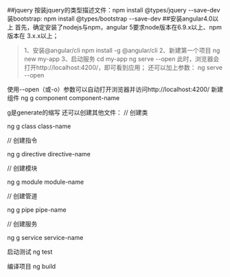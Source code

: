 ##jquery
 按装jquery的类型描述文件：npm install @types/jquery --save-dev
   装bootstrap: npm install @types/bootstrap --save-dev
##安装angular4.0以上
首先，确定安装了nodejs与npm，angular 5要求node版本在6.9.x以上、npm版本在 3.x.x以上；
  
 > 1、安装@angular/cli
  npm install -g @angular/cli
 > 2、新建第一个项目
  ng new my-app
 > 3、启动服务
  cd my-app
  ng serve --open
  此时，浏览器会打开http://localhost:4200/，即可看到应用；
  还可以加上参数：
  ng serve --open
  
  使用--open（或-o）参数可以自动打开浏览器并访问http://localhost:4200/
新建组件
ng g component component-name

g是generate的缩写 还可以创建其他文件：
// 创建类  

ng g class class-name   



// 创建指令  

ng g directive directive-name   



// 创建模块  

ng g module module-name   



// 创建管道  

ng g pipe pipe-name   



// 创建服务  

ng g service service-name

启动测试
ng test

编译项目
ng build
